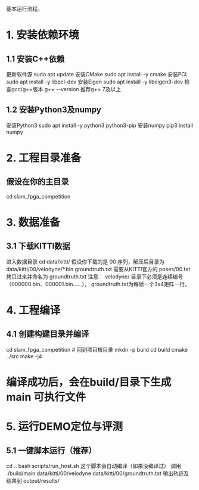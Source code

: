 基本运行流程。
# 1. 安装依赖环境
## 1.1 安装C++依赖
更新软件源
sudo apt update
安装CMake
sudo apt install -y cmake
安装PCL
sudo apt install -y libpcl-dev
安装Eigen
sudo apt install -y libeigen3-dev
检查gcc/g++版本
g++ --version
推荐g++ 7及以上

## 1.2 安装Python3及numpy
安装Python3
sudo apt install -y python3 python3-pip
安装numpy
pip3 install numpy


# 2. 工程目录准备
## 假设在你的主目录
cd slam_fpga_competition

# 3. 数据准备
## 3.1 下载KITTI数据
进入数据目录
cd data/kitti/
假设你下载的是 00 序列，解压后目录为 data/kitti/00/velodyne/*.bin
groundtruth.txt 需要从KITTI官方的 poses/00.txt 拷贝过来并命名为 groundtruth.txt
注意：
velodyne/ 目录下必须是连续编号（000000.bin、000001.bin……）。
groundtruth.txt为每帧一个3x4矩阵一行。

# 4. 工程编译
## 4.1 创建构建目录并编译
cd slam_fpga_competition   # 回到项目根目录
mkdir -p build
cd build
cmake ../src
make -j4
# 编译成功后，会在build/目录下生成 main 可执行文件
# 5. 运行DEMO定位与评测
## 5.1 一键脚本运行（推荐）
cd ..
bash scripts/run_host.sh
这个脚本会自动编译（如果没编译过）
调用 ./build/main data/kitti/00/velodyne data/kitti/00/groundtruth.txt
输出轨迹及结果到 output/results/
